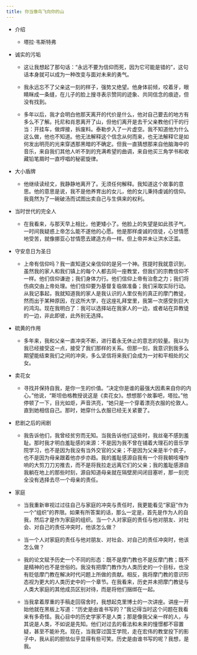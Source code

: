 ```yaml
---
title: 你当像鸟飞向你的山
---
```


- 介绍
	 - 塔拉·韦斯特弗

- 诚实的污垢
	 - 这让我想起了那句话：“永远不要为信仰而死，因为它可能是错的”，这句话本身就可以成为一种改变与面对未来的勇气。

	 - 我永远忘不了父亲这一刻的样子，强势又绝望。他身体前倾，咬着牙，眼睛眯成一条缝，在儿子的脸上搜寻表示赞同的迹象、共同信念的痕迹，但没有找到。

	 - 多年以后，我才会明白他那天离开的代价是什么，他对自己要去的地方有多么不了解。托尼和肖恩离开了山，但他们离开是去干父亲教他们干的行当：开挂车，做焊接，拆废料。泰勒步入了一片虚空。我不知道他为什么这么做，他也不知道。他无法解释这个信念从何而来，也无法解释它是如何发出明亮的光来穿透那黑暗的不确定。但我一直猜想那来自他脑海中的音乐，来自我们其他人听不到的充满希望的曲调，来自他买三角学书和收藏铅笔屑时一直哼唱的秘密旋律。

- 大小盾牌
	 - 他继续读经文，我静静地离开了。无须任何解释。我知道这个故事的意思。他的意思是说，我不是他养育出的女儿，他的女儿秉持虔诚的信仰。我竟然为了一碗破汤而试图出卖自己与生俱来的权利。

- 当时世代的完全人
	 - 在我看来，与那天早上相比，他更矮小了。他脸上的失望是如此孩子气，一时间我疑惑上帝怎么能不遂他的心愿。他是那样虔诚的信徒，心甘情愿地受苦，就像挪亚心甘情愿去建造方舟一样。但上帝并未让洪水泛滥。

- 守安息日为圣日
	 - 上帝有信仰吗？我一直知道父亲信仰的是另一个神。孩提时我就意识到，虽然我的家人和我们镇上的每个人都去同一座教堂，但我们的宗教信仰不一样。他们信仰谦逊；我们身体力行。他们信仰上帝有治愈之力；我们将伤病交由上帝处理。他们信仰要为基督复临做准备；我们采取实际行动。从我记事起，我就知道我的家人是我认识的人里仅有的真正的摩门教徒，然而出于某种原因，在这所大学，在这座礼拜堂里，我第一次感受到巨大的鸿沟。现在我明白了：我可以选择站在我家人的一边，或者站在异教徒的一边，非此即彼，此外别无选择。

- 硫黄的作用
	 - 多年来，我和父亲一直冲突不断，进行着永无休止的意志的较量。我以为我已经接受这一点，接受了我们那样的关系。但那一刻，我意识到我多么期望能结束我们之间的冲突，多么坚信将来我们会成为一对和平相处的父女。

- 卖花女
	 - 寻找并保持自我，是你一生的价值。“决定你是谁的最强大因素来自你的内心。”他说，“斯坦伯格教授说这是《卖花女》。想想那个故事吧，塔拉。”他停顿了一下，目光如炬，声音洪亮，“她只是一个穿着漂亮衣服的伦敦人。直到她相信自己。那时，她穿什么衣服已经无关紧要了。

- 悲剧之后的闹剧
	 - 我告诉他们，我曾经贫穷而无知。当我告诉他们这些时，我丝毫不感到羞耻。那时我才明白羞耻感的来源：不是因为我不曾在铺着大理石的音乐学院学习，也不是因为我没有当外交官的父亲；不是因为父亲是半个疯子，也不是因为母亲跟着他亦步亦趋。我的羞耻感源自我有一个将我朝吱嘎作响的大剪刀刀刃推去，而不是将我拉走远离它们的父亲；我的羞耻感源自我躺在地上的那些时刻，源自知道母亲就在隔壁房间闭目塞听，那一刻完全没有选择去尽一个母亲的责任。

- 家庭
	 - 当我重新审视过过往自己与家庭的冲突与责任时，我更能看见“家庭”作为一个“组织”的界限。如果有所答案的话，那么一定是，首先是作为人的自我，然后才是作为家庭的组织。当一个人对家庭的责任与他对朋友、对社会、对自己的责任冲突时，他该怎么做？

	 - 当一个人对家庭的责任与他对朋友、对社会、对自己的责任冲突时，他该怎么做？

	 - 我的论文赋予历史一个不同的形态：既不是摩门教也不是反摩门教；既不是精神的也不是世俗的。我没有把摩门教作为人类历史的一个目标，也没有贬低摩门教在解决时代问题上所做的贡献。相反，我将摩门教的意识形态视为更大的人类历史中的一个章节。在我看来，历史并未把摩门教徒与人类大家庭的其他成员区别对待，而是将他们捆绑在一起。

	 - 当我拿着厚重的手稿走回宿舍时，我想起克里博士的一次讲座。讲座一开始他就在黑板上写道：“历史是由谁书写的？”我记得当时这个问题在我看来有多奇怪。我心目中的历史学家不是人类；那是像我父亲一样的人，与其说是人类，不如说是先知。他们对过去的看法和未来的憧憬都不容置疑，甚至不能补充。现在，当我穿过国王学院，走在宏伟的教堂投下的影子中，我从前的胆怯似乎显得有些可笑。历史是由谁书写的呢？我想，是我。
